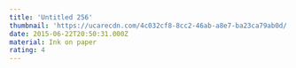 ```yaml
---
title: 'Untitled 256'
thumbnail: 'https://ucarecdn.com/4c032cf8-8cc2-46ab-a8e7-ba23ca79ab0d/'
date: 2015-06-22T20:50:31.000Z
material: Ink on paper
rating: 4
---
```

